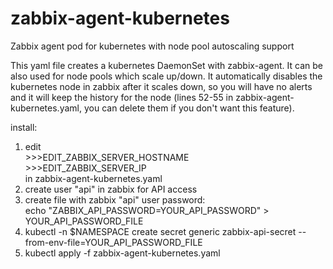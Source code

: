 # zabbix-agent-kubernetes
Zabbix agent pod for kubernetes with node pool autoscaling support

This yaml file creates a kubernetes DaemonSet with zabbix-agent. It can be also used for node pools which scale up/down. It automatically disables the kubernetes node in zabbix after it scales down, so you will have no alerts and it will keep the history for the node (lines 52-55 in zabbix-agent-kubernetes.yaml, you can delete them if you don't want this feature).

install: 

  1. edit <br>
    >>>EDIT_ZABBIX_SERVER_HOSTNAME <br>
    >>>EDIT_ZABBIX_SERVER_IP<br>
    in zabbix-agent-kubernetes.yaml
  2. create user "api" in zabbix for API access
  3. create file with zabbix "api" user password: <br>
        echo "ZABBIX_API_PASSWORD=YOUR_API_PASSWORD" > YOUR_API_PASSWORD_FILE
  4. kubectl -n $NAMESPACE create secret generic zabbix-api-secret --from-env-file=YOUR_API_PASSWORD_FILE
  5. kubectl apply -f zabbix-agent-kubernetes.yaml
